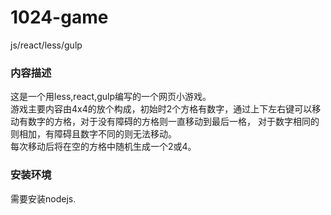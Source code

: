 # 1024-game
js/react/less/gulp


### 内容描述
这是一个用less,react,gulp编写的一个网页小游戏。<br>
游戏主要内容由4x4的放个构成，初始时2个方格有数字，通过上下左右键可以移动有数字的方格，对于没有障碍的方格则一直移动到最后一格，
对于数字相同的则相加，有障碍且数字不同的则无法移动。<br>
每次移动后将在空的方格中随机生成一个2或4。<br>

### 安装环境
需要安装nodejs.

